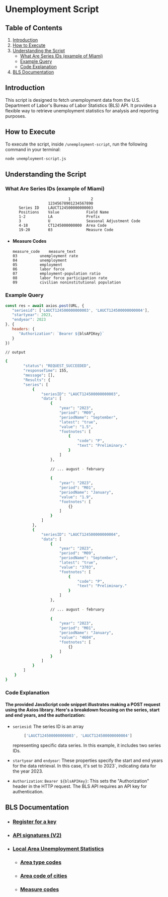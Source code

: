 # Unemployment Script

## Table of Contents

1. [Introduction](#introduction)
2. [How to Execute](#how-to-execute)
3. [Understanding the Script](#understanding-the-script)
    - [What Are Series IDs (example of Miami)](#what-are-series-ids-example-of-miami)
    - [Example Query](#example-query)
    - [Code Explanation](#code-explanation)
4. [BLS Documentation](#bls-documentation)

## Introduction

This script is designed to fetch unemployment data from the U.S. Department of Labor's Bureau of Labor Statistics (BLS) API. It provides a flexible way to retrieve unemployment statistics for analysis and reporting purposes.

## How to Execute

To execute the script, inside `/unemployment-script`, run the following command in your terminal:

```bash
node unemployment-script.js
```

## Understanding the Script

### What Are Series IDs (example of Miami)
                                1         2
                       12345678901234567890
          Series ID    LAUCT124500000000003
          Positions    Value            Field Name
          1-2          LA               Prefix
          3            U                Seasonal Adjustment Code
          4-18         CT1245000000000  Area Code
          19-20        03               Measure Code
      
   * #### Measure Codes
         measure_code	 measure_text
         03	         unemployment rate
         04	         unemployment
         05	         employment
         06	         labor force
         07	         employment-population ratio
         08	         labor force participation rate
         09	         civilian noninstitutional population

### Example Query

```javascript
const res = await axios.post(URL, {
   "seriesid": ['LAUCT124500000000003', 'LAUCT124500000000004'],
   "startyear": 2023,
   "endyear": 2023
}, {
   headers: {
      "Authorization": `Bearer ${blsAPIKey}`
   }
})
```
```bash
// output

{
        "status": "REQUEST_SUCCEEDED",
        "responseTime": 155,
        "message": [],
        "Results": {
        "series": [
            {
                "seriesID": "LAUCT124500000000003",
                "data": [
                    {
                        "year": "2023",
                        "period": "M09",
                        "periodName": "September",
                        "latest": "true",
                        "value": "1.5",
                        "footnotes": [
                            {
                                "code": "P",
                                "text": "Preliminary."
                            }
                        ]
                    },
                    
                    // ... august - february
                
                    {
                        "year": "2023",
                        "period": "M01",
                        "periodName": "January",
                        "value": "1.9",
                        "footnotes": [
                            {}
                        ]
                    }
                ]
            },
            {
                "seriesID": "LAUCT124500000000004",
                "data": [
                    {
                        "year": "2023",
                        "period": "M09",
                        "periodName": "September",
                        "latest": "true",
                        "value": "3703",
                        "footnotes": [
                            {
                                "code": "P",
                                "text": "Preliminary."
                            }
                        ]
                    },
                    
                    // ... august - february
                    
                    {
                        "year": "2023",
                        "period": "M01",
                        "periodName": "January",
                        "value": "4604",
                        "footnotes": [
                            {}
                        ]
                    }
                ]
            }
        ]
    }
}
```

### Code Explanation

#### The provided JavaScript code snippet illustrates making a POST request using the Axios library. Here's a breakdown focusing on the series, start and end years, and the authorization:


   * `seriesid`: The series ID is an array
      ```javascript 
           ['LAUCT124500000000003', 'LAUCT124500000000004']
      ``` 
      representing specific data series. In this example, it includes two series IDs.


   * `startyear` and `endyear`: These properties specify the start and end years for the data retrieval. In this case, it's set to 2023`, indicating data for the year 2023.


   * `Authorization`: `Bearer ${blsAPIKey}`: This sets the "Authorization" header in the HTTP request. The BLS API requires an API key for authentication.

## BLS Documentation

* ### [Register for a key](https://data.bls.gov/registrationEngine/)
    
* ### [API signatures (V2)](https://www.bls.gov/developers/api_signature_v2.htm)

* ### [Local Area Unemployment Statistics](https://www.bls.gov/help/hlpforma.htm)

   * ### [Area type codes](https://download.bls.gov/pub/time.series/la/la.area_type)
   
   * ### [Area code of cities](https://download.bls.gov/pub/time.series/la/la.area)
  
   * ### [Measure codes](https://download.bls.gov/pub/time.series/la/la.measure) 